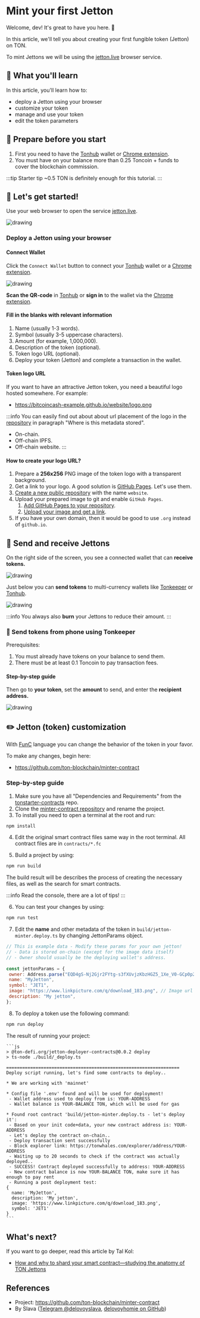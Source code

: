 # Mint your first Jetton

Welcome, dev! It's great to have you here. 👋

In this article, we'll tell you about creating your first fungible token (Jetton) on TON.

To mint Jettons we will be using the [jetton.live](https://www.jetton.live) browser service.

## 📖 What you'll learn

In this article, you'll learn how to:

- deploy a Jetton using your browser
- customize your token
- manage and use your token
- edit the token parameters


## 📌 Prepare before you start

1. First you need to have the [Tonhub](https://ton.app/wallets/tonhub-wallet) wallet or [Chrome extension](https://ton.app/wallets/chrome-plugin).
2. You must have on your balance more than 0.25 Toncoin + funds to cover the blockchain commission. 

:::tip Starter tip
 ~0.5 TON is definitely enough for this tutorial.
:::
 
## 🚀 Let's get started!

Use your web browser to open the service [jetton.live](https://www.jetton.live).

<img src="/img/tutorials/jetton/jetton-main-page.png" alt="drawing"/>

### Deploy a Jetton using your browser

#### Connect Wallet

Click the `Connect Wallet` button to connect your [Tonhub](https://ton.app/wallets/tonhub-wallet) wallet or a [Chrome extension](https://ton.app/wallets/chrome-plugin).

<img src="/img/tutorials/jetton/jetton-connect-wallet.png" alt="drawing"/>

**Scan the QR-code** in [Tonhub](https://ton.app/wallets/tonhub-wallet) or **sign in** to the wallet via the [Chrome extension](https://ton.app/wallets/chrome-plugin).

#### Fill in the blanks with relevant information

1. Name (usually 1-3 words).
2. Symbol (usually 3-5 uppercase characters).
3. Amount (for example, 1,000,000).
4. Description of the token (optional).
5. Token logo URL (optional).
6. Deploy your token (Jetton) and complete a transaction in the wallet.


#### Token logo URL

If you want to have an attractive Jetton token, you need a beautiful logo hosted somewhere.  For example:

* https://bitcoincash-example.github.io/website/logo.png

:::info
 You can easily find out about about url placement of the logo in the [repository](https://github.com/ton-blockchain/minter-contract#jetton-metadata-field-best-practices) in paragraph "Where is this metadata stored".

 * On-chain.
 * Off-chain IPFS.
 * Off-chain website.
:::

#### How to create your logo URL?

 1. Prepare a **256x256** PNG image of the token logo with a transparent background.
 2. Get a link to your logo. A good solution is [GitHub Pages](https://pages.github.com/). Let's use them.
 3. [Create a new public repository](https://docs.github.com/en/get-started/quickstart/create-a-repo) with the name `website`.
 4. Upload your prepared image to git and enable `GitHub Pages`.
    1. [Add GitHub Pages to your repository](https://docs.github.com/en/pages/getting-started-with-github-pages/creating-a-github-pages-site).
    2. [Upload your image and get a link](https://docs.github.com/en/repositories/working-with-files/managing-files/adding-a-file-to-a-repository).
 5. If you have your own domain, then it would be good to use `.org` instead of `github.io`.
 

 ## 💸 Send and receive Jettons
 On the right side of the screen, you see a connected wallet that can **receive tokens.**

 <img src="/img/tutorials/jetton/jetton-receive-tokens.png" alt="drawing"/>

 Just below you can **send tokens** to multi-currency wallets like [Tonkeeper](https://tonkeeper.com/) or [Tonhub](https://ton.app/wallets/tonhub-wallet).

 <img src="/img/tutorials/jetton/jetton-send-tokens.png" alt="drawing"/>


:::info
 You always also **burn** your Jettons to reduce their amount.
:::


 ### 📱 Send tokens from phone using Tonkeeper

Prerequisites:

1. You must already have tokens on your balance to send them.
2. There must be at least 0.1 Toncoin to pay transaction fees.

#### Step-by-step guide

Then go to **your token**, set the **amount** to send, and enter the **recipient address.**

<img src="/img/tutorials/jetton/jetton-send-tutorial.png" alt="drawing"/>

 ## ✏️ Jetton (token) customization

With [FunC](https://www.tonspace.co/develop/func/overview) language you can change the behavior of the token in your favor.

To make any changes, begin here:

* https://github.com/ton-blockchain/minter-contract

### Step-by-step guide
 1. Make sure you have all "Dependencies and Requirements" from the [tonstarter-contracts](https://github.com/ton-defi-org/tonstarter-contracts) repo.
 2. Clone the [minter-contract repository](https://github.com/ton-blockchain/minter-contract) and rename the project. 
 3. To install you need to open a terminal at the root and run:

 ```bash npm2yarn
 npm install
 ```

 4. Edit the original smart contract files same way in the root terminal. All contract files are in `contracts/*.fc`

 5. Build a project by using: 

 ```bash npm2yarn
 npm run build
 ```
 The build result will be describes the process of creating the necessary files, as well as the search for smart contracts. 
 
 
 :::info
 Read the console, there are a lot of tips!
 :::
    
 6. You can test your changes by using:

 ```bash npm2yarn
 npm run test
 ```

 7. Edit the **name** and other metadata of the token in `build/jetton-minter.deploy.ts` by changing JettonParams object.

 ```js
// This is example data - Modify these params for your own jetton!
// - Data is stored on-chain (except for the image data itself)
// - Owner should usually be the deploying wallet's address.
   
 const jettonParams = {
  owner: Address.parse("EQD4gS-Nj2Gjr2FYtg-s3fXUvjzKbzHGZ5_1Xe_V0-GCp0p2"),
  name: "MyJetton",
  symbol: "JET1",
  image: "https://www.linkpicture.com/q/download_183.png", // Image url
  description: "My jetton",
};
 ```

 8. To deploy a token use the following command:

 ```bash npm2yarn
 npm run deploy
 ```
 The result of running your project:

    ```js
    > @ton-defi.org/jetton-deployer-contracts@0.0.2 deploy
    > ts-node ./build/_deploy.ts

    =================================================================
    Deploy script running, let's find some contracts to deploy..

    * We are working with 'mainnet'

    * Config file '.env' found and will be used for deployment!
     - Wallet address used to deploy from is: YOUR-ADDRESS
     - Wallet balance is YOUR-BALANCE TON, which will be used for gas

    * Found root contract 'build/jetton-minter.deploy.ts - let's deploy it':
     - Based on your init code+data, your new contract address is: YOUR-ADDRESS
     - Let's deploy the contract on-chain..
     - Deploy transaction sent successfully
     - Block explorer link: https://tonwhales.com/explorer/address/YOUR-ADDRESS
     - Waiting up to 20 seconds to check if the contract was actually deployed..
     - SUCCESS! Contract deployed successfully to address: YOUR-ADDRESS
     - New contract balance is now YOUR-BALANCE TON, make sure it has enough to pay rent
     - Running a post deployment test:
    {
      name: 'MyJetton',
      description: 'My jetton',
      image: 'https://www.linkpicture.com/q/download_183.png',
      symbol: 'JET1'
    }
    ```


## What's next?

If you want to go deeper, read this article by Tal Kol:  
* [How and why to shard your smart contract—studying the anatomy of TON Jettons](https://society.ton.org/how-to-shard-your-ton-smart-contract-and-why-studying-theanatomy-of-tons-jettons)


## References

 - Project: https://github.com/ton-blockchain/minter-contract
 - By Slava ([Telegram @delovoyslava](https://t.me/delovoyslava), [delovoyhomie on GitHub](https://github.com/delovoyhomie))
